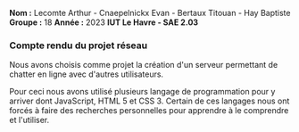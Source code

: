 **Nom :** Lecomte Arthur - Cnaepelnickx Evan - Bertaux Titouan - Hay Baptiste
**Groupe :** 18
**Année :** 2023
**IUT Le Havre - SAE 2.03**

### Compte rendu du projet réseau 


Nous avons choisis comme projet la création d'un serveur permettant de chatter en ligne avec d'autres utilisateurs.

Pour ceci nous avons utilisé plusieurs langage de programmation pour y arriver dont JavaScript, HTML 5 et CSS 3. Certain de ces langages nous ont forcés à faire des recherches personnelles pour apprendre à le comprendre et l'utiliser.
